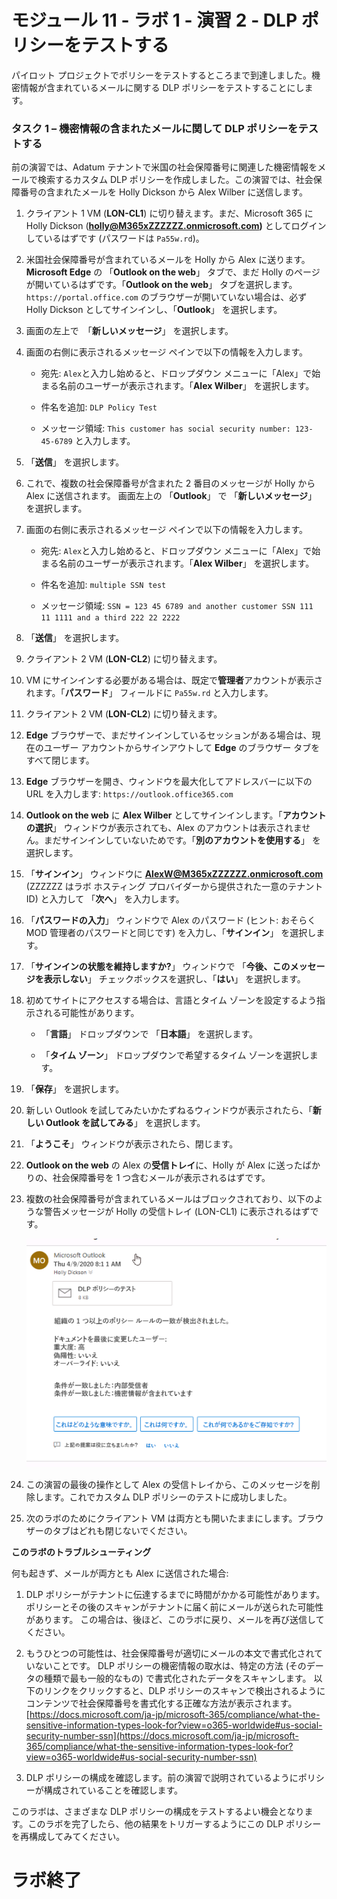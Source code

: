 # モジュール 11 - ラボ 1 - 演習 2 - DLP ポリシーをテストする


パイロット プロジェクトでポリシーをテストするところまで到達しました。機密情報が含まれているメールに関する DLP ポリシーをテストすることにします。 


### タスク 1 – 機密情報の含まれたメールに関して DLP ポリシーをテストする

前の演習では、Adatum テナントで米国の社会保障番号に関連した機密情報をメールで検索するカスタム DLP ポリシーを作成しました。この演習では、社会保障番号の含まれたメールを Holly Dickson から Alex Wilber に送信します。

1. クライアント 1 VM (**LON-CL1**) に切り替えます。まだ、Microsoft 365 に Holly Dickson (**holly@M365xZZZZZZ.onmicrosoft.com)** としてログインしているはずです (パスワードは `Pa55w.rd`)。 

2. 米国社会保障番号が含まれているメールを Holly から Alex に送ります。**Microsoft Edge** の 「**Outlook on the web**」 タブで、まだ Holly のページが開いているはずです。「**Outlook on the web**」 タブを選択します。  `https://portal.office.com` のブラウザーが開いていない場合は、必ず Holly Dickson としてサインインし、「**Outlook**」 を選択します。

3. 画面の左上で　「**新しいメッセージ**」 を選択します。 

4. 画面の右側に表示されるメッセージ ペインで以下の情報を入力します。

	- 宛先: `Alex`と入力し始めると、ドロップダウン メニューに「Alex」で始まる名前のユーザーが表示されます。「**Alex Wilber**」 を選択します。

	- 件名を追加: `DLP Policy Test`

	- メッセージ領域: `This customer has social security number: 123-45-6789` と入力します。


6. 「**送信**」 を選択します。

7. これで、複数の社会保障番号が含まれた 2 番目のメッセージが Holly から Alex に送信されます。  画面左上の 「**Outlook**」 で 「**新しいメッセージ**」 を選択します。 

8. 画面の右側に表示されるメッセージ ペインで以下の情報を入力します。

	- 宛先: `Alex`と入力し始めると、ドロップダウン メニューに「Alex」で始まる名前のユーザーが表示されます。「**Alex Wilber**」 を選択します。

	- 件名を追加: `multiple SSN test`

	- メッセージ領域: `SSN = 123 45 6789 and another customer SSN 111 11 1111 and a third 222 22 2222`

11. 「**送信**」 を選択します。

12. クライアント 2 VM (**LON-CL2**) に切り替えます。 

13. VM にサインインする必要がある場合は、既定で**管理者**アカウントが表示されます。「**パスワード**」 フィールドに `Pa55w.rd` と入力します。 

14. クライアント 2 VM (**LON-CL2**) に切り替えます。

15. **Edge** ブラウザーで、まだサインインしているセッションがある場合は、現在のユーザー アカウントからサインアウトして **Edge** のブラウザー タブをすべて閉じます。

16. **Edge** ブラウザーを開き、ウィンドウを最大化してアドレスバーに以下の URL を入力します: `https://outlook.office365.com`

17. **Outlook on the web** に **Alex Wilber** としてサインインします。「**アカウントの選択**」 ウィンドウが表示されても、Alex のアカウントは表示されません。まだサインインしていないためです。「**別のアカウントを使用する**」 を選択します。 

18. 「**サインイン**」 ウィンドウに **AlexW@M365xZZZZZZ.onmicrosoft.com** (ZZZZZZ はラボ ホスティング プロバイダーから提供された一意のテナント ID) と入力して 「**次へ**」 を入力します。

19. 「**パスワードの入力**」 ウィンドウで Alex のパスワード (ヒント: おそらく MOD 管理者のパスワードと同じです) を入力し、「**サインイン**」 を選択します。

20. 「**サインインの状態を維持しますか?**」 ウィンドウで 「**今後、このメッセージを表示しない**」 チェックボックスを選択し、「**はい**」 を選択します。

21. 初めてサイトにアクセスする場合は、言語とタイム ゾーンを設定するよう指示される可能性があります。

	- 「**言語**」 ドロップダウンで 「**日本語**」 を選択します。

	- 「**タイム ゾーン**」 ドロップダウンで希望するタイム ゾーンを選択します。

22. 「**保存**」 を選択します。

23. 新しい Outlook を試してみたいかたずねるウィンドウが表示されたら、「**新しい Outlook を試してみる**」 を選択します。

24. 「**ようこそ**」 ウィンドウが表示されたら、閉じます。

25. **Outlook on the web** の Alex の**受信トレイ**に、Holly が Alex に送ったばかりの、社会保障番号を 1 つ含むメールが表示されるはずです。

26. 複数の社会保障番号が含まれているメールはブロックされており、以下のような警告メッセージが Holly の受信トレイ (LON-CL1) に表示されるはずです。

     ![スクリーンショット](../Media/DLP_policy_validation.png)

27. この演習の最後の操作として Alex の受信トレイから、このメッセージを削除します。これでカスタム DLP ポリシーのテストに成功しました。

28. 次のラボのためにクライアント VM は両方とも開いたままにします。ブラウザーのタブはどれも閉じないでください。

**このラボのトラブルシューティング**

何も起きず、メールが両方とも Alex に送信された場合:
  
1. DLP ポリシーがテナントに伝達するまでに時間がかかる可能性があります。  ポリシーとその後のスキャンがテナントに届く前にメールが送られた可能性があります。  この場合は、後ほど、このラボに戻り、メールを再び送信してください。

2. もうひとつの可能性は、社会保障番号が適切にメールの本文で書式化されていないことです。  DLP ポリシーの機密情報の取水は、特定の方法 (そのデータの種類で最も一般的なもの) で書式化されたデータをスキャンします。  以下のリンクをクリックすると、DLP ポリシーのスキャンで検出されるようにコンテンツで社会保障番号を書式化する正確な方法が表示されます。
[https://docs.microsoft.com/ja-jp/microsoft-365/compliance/what-the-sensitive-information-types-look-for?view=o365-worldwide#us-social-security-number-ssn](https://docs.microsoft.com/ja-jp/microsoft-365/compliance/what-the-sensitive-information-types-look-for?view=o365-worldwide#us-social-security-number-ssn)

3. DLP ポリシーの構成を確認します。前の演習で説明されているようにポリシーが構成されていることを確認します。

このラボは、さまざまな DLP ポリシーの構成をテストするよい機会となります。このラボを完了したら、他の結果をトリガーするようにこの DLP ポリシーを再構成してみてください。


# ラボ終了
